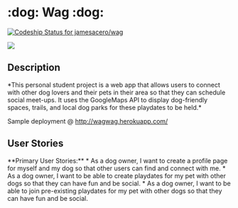 <h1>:dog: Wag :dog:</h1>

[ ![Codeship Status for jamesacero/wag](https://codeship.com/projects/8652bf30-4a78-0133-17b6-02da4d06d74f/status?branch=master)](https://codeship.com/projects/105901)

<a href="https://codeclimate.com/github/jamesacero/wag"><img src="https://codeclimate.com/github/jamesacero/wag/badges/gpa.svg" /></a>
<h2>Description</h2>
*This personal student project is a web app that allows users to connect with other dog lovers and their pets in their area so that they can schedule social meet-ups. It uses the GoogleMaps API to display dog-friendly spaces, trails, and local dog parks for these playdates to be held.*

Sample deployment @ http://wagwag.herokuapp.com/

<h2>User Stories</h2>
**Primary User Stories:**
* As a dog owner, I want to create a profile page for myself and my dog so that other users can find and connect with me.
* As a dog owner, I want to be able to create playdates for my pet with other dogs so that they can have fun and be social.
* As a dog owner, I want to be able to join pre-existing playdates for my pet with other dogs so that they can have fun and be social.
